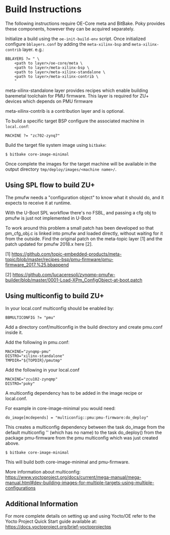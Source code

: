 Build Instructions
==================

The following instructions require OE-Core meta and BitBake. Poky provides these
components, however they can be acquired separately.

Initialize a build using the `oe-init-build-env` script. Once initialized
configure `bblayers.conf` by adding the `meta-xilinx-bsp` and
`meta-xilinx-contrib` layer. e.g.:

	BBLAYERS ?= " \
		<path to layer>/oe-core/meta \
		<path to layer>/meta-xilinx-bsp \
		<path to layer>/meta-xilinx-standalone \
		<path to layer>/meta-xilinx-contrib \
		"

meta-xilinx-standalone layer provides recipes which enable building baremetal
toolchain for PMU firmware. This layer is required for ZU+ devices which
depends on PMU firmware

meta-xilinx-contrib is a contribution layer and is optional.

To build a specific target BSP configure the associated machine in `local.conf`:

	MACHINE ?= "zc702-zynq7"

Build the target file system image using `bitbake`:

	$ bitbake core-image-minimal

Once complete the images for the target machine will be available in the output
directory `tmp/deploy/images/<machine name>/`.

Using SPL flow to build ZU+
------------------------------

The pmufw needs a "configuration object" to know what it should do, and it
expects to receive it at runtime.

With the U-Boot SPL workflow there's no FSBL, and passing a cfg obj to pmufw is
just not implemented in U-Boot

To work around this problem a small patch has been developed so that
pm_cfg_obj.c is linked into pmufw and loaded directly, without waiting for it
from the outside. Find the original patch on the meta-topic layer [1] and the
patch updated for pmufw 2018.x here [2].

[1]
https://github.com/topic-embedded-products/meta-topic/blob/master/recipes-bsp/pmu-firmware/pmu-firmware_2017.%25.bbappend

[2]
https://github.com/lucaceresoli/zynqmp-pmufw-builder/blob/master/0001-Load-XPm_ConfigObject-at-boot.patch


Using multiconfig to build ZU+
------------------------------

In your local.conf multiconfig should be enabled by:

`BBMULTICONFIG ?= "pmu"`

Add a directory conf/multiconfig in the build directory and create pmu.conf inside it.

Add the following in pmu.conf: 

	MACHINE="zynqmp-pmu" 
	DISTRO="xilinx-standalone" 
	TMPDIR="${TOPDIR}/pmutmp" 

Add the following in your local.conf

	MACHINE="zcu102-zynqmp" 
	DISTRO="poky" 

A multiconfig dependency has to be added in the image recipe or local.conf.

For example in core-image-minimal you would need: 

	do_image[mcdepends] = "multiconfig::pmu:pmu-firmware:do_deploy"

This creates a multiconfig dependency between the task do_image from the default multiconfig '' (which has no name)
to the task do_deploy() from the package pmu-firmware from the pmu multiconfig which was just created above.

	$ bitbake core-image-minimal

This will build both core-image-minimal and pmu-firmware.


More information about multiconfig:
https://www.yoctoproject.org/docs/current/mega-manual/mega-manual.html#dev-building-images-for-multiple-targets-using-multiple-configurations


Additional Information
----------------------

For more complete details on setting up and using Yocto/OE refer to the Yocto
Project Quick Start guide available at:
        https://docs.yoctoproject.org/brief-yoctoprojectqs

